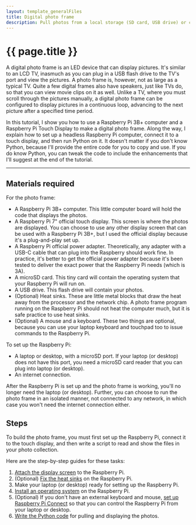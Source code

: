 ```yaml
---
layout: template_generalFiles
title: Digital photo frame
description: Pull photos from a local storage (SD card, USB drive) or cloud storage, and display them with a time lag.
---
```


# {{ page.title }}

A digital photo frame is an LED device that can display pictures. It's similar to an LCD TV, inasmuch as you can plug in a USB flash drive to the TV's port and view the pictures. A photo frame is, however, not as large as a typical TV. Quite a few digital frames also have speakers, just like TVs do, so that you can view movie clips on it as well. Unlike a TV, where you must scroll through the pictures manually, a digital photo frame can be configured to display pictures in a continuous loop, advancing to the next picture after a specified time period.

In this tutorial, I show you how to use a Raspberry Pi 3B+ computer and a Raspberry Pi Touch Display to make a digital photo frame. Along the way, I explain how to set up a headless Raspberry Pi computer, connect it to a touch display, and then run Python on it. It doesn't matter if you don't know Python, because I'll provide the entire code for you to copy and use. If you do know Python, you can tweak the code to include the enhancements that I'll suggest at the end of the tutorial.

<hr/>

## Materials required

For the photo frame:

-  A Raspberry Pi 3B+ computer. This little computer board will hold the code that displays the photos.
-  A Raspberry Pi 7" official touch display. This screen is where the photos are displayed. You can choose to use any other display screen that can be used with a Raspberry Pi 3B+, but I used the official display because it's a plug-and-play set up.
-  A Raspberry Pi official power adapter. Theoretically, any adapter with a USB-C cable that can plug into the Raspberry should work fine. In practice, it's better to get the official power adapter because it's been tested to deliver the exact power that the Raspberry Pi needs (which is 3A).
-  A microSD card. This tiny card will contain the operating system that your Raspberry Pi will run on.
-  A USB drive. This flash drive will contain your photos.
-  (Optional) Heat sinks. These are little metal blocks that draw the heat away from the processor and the network chip. A photo frame program running on the Raspberry Pi should not heat the computer much, but it is safe practice to use heat sinks.
-  (Optional) A mouse and a keyboard. These two things are optional, because you can use your laptop keyboard and touchpad too to issue commands to the Raspberry Pi.

To set up the Raspberry Pi:

-  A laptop or desktop, with a microSD port. If your laptop (or desktop) does not have this port, you need a microSD card reader that you can plug into laptop (or desktop).
-  An internet connection.

After the Raspberry Pi is set up and the photo frame is working, you'll no longer need the laptop (or desktop). Further, you can choose to run the photo frame in an isolated manner, not connected to any network, in which case you won't need the internet connection either.

## Steps

To build the photo frame, you must first set up the Raspberry Pi, connect it to the touch display, and then write a script to read and show the files in your photo collection.

Here are the step-by-step guides for these tasks:

1.  [Attach the display screen](pi_3b_attach_display.md) to the Raspberry Pi.
1.  (Optional) [Fix the heat sinks](pi_3b_attach_heatsink.md) on the Raspberry Pi.
1.  Make your laptop (or desktop) ready for setting up the Raspberry Pi.
1.  [Install an operating system](pi_3b_install_os.md) on the Raspberry Pi.
1.  (Optional) If you don't have an external keyboard and mouse, [set up Raspberry Pi Connect](pi_piconnect.md) so that you can control the Raspberry Pi from your laptop or desktop.
1.  [Write the Python code](python_photo_frame.md) for pulling and displaying the photos.






